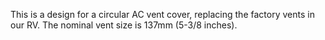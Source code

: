 This is a design for a circular AC vent cover, replacing the factory
vents in our RV. The nominal vent size is 137mm (5-3/8 inches).
